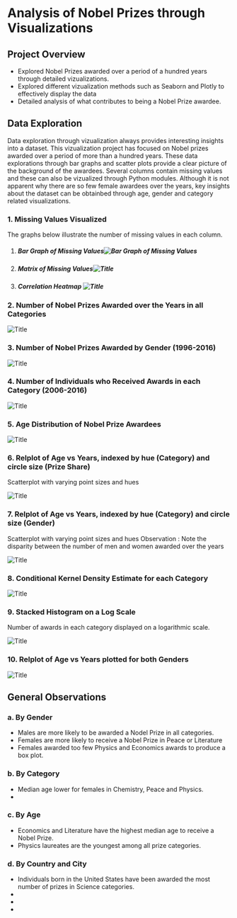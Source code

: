# Analysis of Nobel Prizes through Visualizations

## Project Overview 

- Explored Nobel Prizes awarded over a period of a hundred years through detailed vizualizations.
- Explored different vizualization methods such as Seaborn and Plotly to effectively display the data
- Detailed analysis of what contributes to being a Nobel Prize awardee.


## Data Exploration 

Data exploration through vizualization always provides interesting insights into a dataset. This vizualization project has focused on Nobel prizes awarded over a period of more than a hundred years. These data explorations through bar graphs and scatter plots provide a clear picture of the background of the awardees. Several columns contain missing values and these can also be vizualized through Python modules. Although it is not apparent why there are so few female awardees over the years, key insights about the dataset can be obtainbed through age, gender and category related visualizations.

### 1. Missing Values Visualized 

The graphs below illustrate the number of missing values in each column. 

1. ##### Bar Graph of Missing Values![](Images/i.png?raw=true "Bar Graph of Missing Values")
2. ##### Matrix of Missing Values![](Images/j.png?raw=true "Title")
3. ##### Correlation Heatmap ![](Images/k.png?raw=true "Title")

 ### 2. Number of Nobel Prizes Awarded over the Years in all Categories


![Title](Images/a.png?raw=true "Title")


### 3. Number of Nobel Prizes Awarded by Gender (1996-2016)

![Title](Images/b.png?raw=true "Title")


### 4. Number of Individuals who Received Awards in each Category (2006-2016)

![Title](Images/c.png?raw=true "Title")

### 5. Age Distribution of Nobel Prize Awardees


![Title](Images/e.png?raw=true "Title")

### 6. Relplot of Age vs Years, indexed by hue (Category) and circle size (Prize Share)
Scatterplot with varying point sizes and hues

![Title](Images/f.png?raw=true "Title")

### 7. Relplot of Age vs Years, indexed by hue (Category) and circle size (Gender)
Scatterplot with varying point sizes and hues
Observation : Note the disparity between the number of men and women awarded over the years

![Title](Images/g.png?raw=true "Title")

### 8. Conditional Kernel Density Estimate for each Category

![Title](Images/h.png?raw=true "Title")

### 9. Stacked Histogram on a Log Scale
Number of awards in each category displayed on a logarithmic scale.

![Title](Images/l.png?raw=true "Title")

### 10. Relplot of Age vs Years plotted for both Genders 

![Title](Images/m.png?raw=true "Title")

## General Observations 

### a. By Gender 

- Males are more likely to be awarded a Nodel Prize in all categories.
- Females are more likely to receive a Nobel Prize in Peace or Literature
- Females awarded too few Physics and Economics awards to produce a box plot. 




### b. By Category

- Median age lower for females in Chemistry, Peace and Physics.
- 


### c. By Age 

- Economics and Literature have the highest median age to receive a Nobel Prize.
- Physics laureates are the youngest among all prize categories.



### d. By Country and City

- Individuals born in the United States have been awarded the most number of prizes in Science categories.
-
-
-





